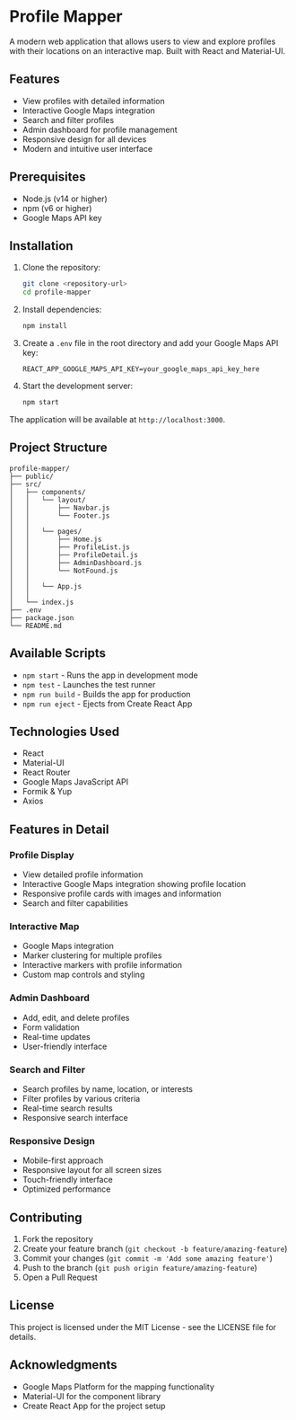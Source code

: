 # Profile Mapper

A modern web application that allows users to view and explore profiles with their locations on an interactive map. Built with React and Material-UI.

## Features

- View profiles with detailed information
- Interactive Google Maps integration
- Search and filter profiles
- Admin dashboard for profile management
- Responsive design for all devices
- Modern and intuitive user interface

## Prerequisites

- Node.js (v14 or higher)
- npm (v6 or higher)
- Google Maps API key

## Installation

1. Clone the repository:
   ```bash
   git clone <repository-url>
   cd profile-mapper
   ```

2. Install dependencies:
   ```bash
   npm install
   ```

3. Create a `.env` file in the root directory and add your Google Maps API key:
   ```
   REACT_APP_GOOGLE_MAPS_API_KEY=your_google_maps_api_key_here
   ```

4. Start the development server:
   ```bash
   npm start
   ```

The application will be available at `http://localhost:3000`.

## Project Structure

```
profile-mapper/
├── public/
├── src/
│   ├── components/
│   │   └── layout/
│   │       ├── Navbar.js
│   │       └── Footer.js
│   │   
│   │   └── pages/
│   │       ├── Home.js
│   │       ├── ProfileList.js
│   │       ├── ProfileDetail.js
│   │       ├── AdminDashboard.js
│   │       └── NotFound.js
│   │   
│   │   └── App.js
│   │   
│   └── index.js
├── .env
├── package.json
└── README.md
```

## Available Scripts

- `npm start` - Runs the app in development mode
- `npm test` - Launches the test runner
- `npm run build` - Builds the app for production
- `npm run eject` - Ejects from Create React App

## Technologies Used

- React
- Material-UI
- React Router
- Google Maps JavaScript API
- Formik & Yup
- Axios

## Features in Detail

### Profile Display
- View detailed profile information
- Interactive Google Maps integration showing profile location
- Responsive profile cards with images and information
- Search and filter capabilities

### Interactive Map
- Google Maps integration
- Marker clustering for multiple profiles
- Interactive markers with profile information
- Custom map controls and styling

### Admin Dashboard
- Add, edit, and delete profiles
- Form validation
- Real-time updates
- User-friendly interface

### Search and Filter
- Search profiles by name, location, or interests
- Filter profiles by various criteria
- Real-time search results
- Responsive search interface

### Responsive Design
- Mobile-first approach
- Responsive layout for all screen sizes
- Touch-friendly interface
- Optimized performance

## Contributing

1. Fork the repository
2. Create your feature branch (`git checkout -b feature/amazing-feature`)
3. Commit your changes (`git commit -m 'Add some amazing feature'`)
4. Push to the branch (`git push origin feature/amazing-feature`)
5. Open a Pull Request

## License

This project is licensed under the MIT License - see the LICENSE file for details.

## Acknowledgments

- Google Maps Platform for the mapping functionality
- Material-UI for the component library
- Create React App for the project setup
